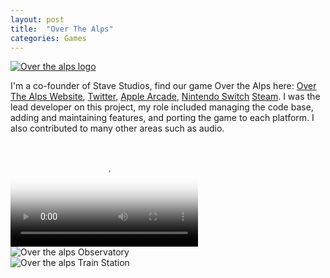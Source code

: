 ```yaml
---
layout: post
title:  "Over The Alps"
categories: Games
---
```


<a href="{{site.url}}/games/2020/05/01/over-the-alps.html"><img src="{{site.url}}/assets/img/otaScreenshot1.jpg" alt="Over the alps logo"/></a>

I'm a co-founder of Stave Studios, find our game Over the Alps here: <a href="https://overthealpsgame.com/" target="blank">Over The Alps Website</a>, <a href="https://twitter.com/overthealpsgame" target="blank">Twitter</a>, <a href="https://apple.co/-OverTheAlps">Apple Arcade</a>, <a href="https://apple.co/-OverTheAlps">Nintendo Switch</a> <a href="https://store.steampowered.com/app/1227400/Over_the_Alps/">Steam</a>.
I was the lead developer on this project, my role included managing the code base, adding and maintaining features, and porting the game to each platform. I also contributed to many other areas such as audio.

<br>

<video controls poster="{{site.url}}/assets/img/otaVideoStart.jpg">
  <source src="{{site.url}}/assets/video/KOTM_Out_Now_Trailer.mp4" type="video/mp4">
</video>

<br>

<img src="{{site.url}}/assets/video/Observatory.gif" alt="Over the alps Observatory"/>

<br>

<img src="{{site.url}}/assets/video/trainstation.gif" alt="Over the alps Train Station"/>

